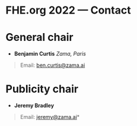 # FHE.org 2022 — Contact

# General chair
- **Benjamin Curtis** *Zama, Paris*
> Email: ben.curtis@zama.ai


# Publicity chair
- **Jeremy Bradley**
> Email: jeremy@zama.ai*
